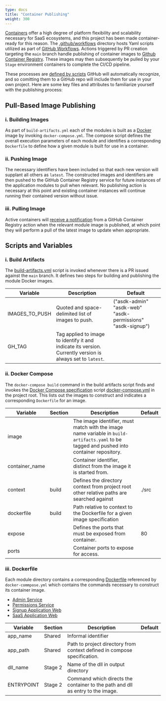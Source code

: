 ```yaml
---
type: docs
title: "Container Publishing"
weight: 300
---
```


[Containers](https://azure.microsoft.com/en-us/product-categories/containers/) offer a high degree of platform flexibility and scalability necessary for SaaS ecosystems, and this project has been made container-ready for this reason. The [.github/workflows](https://github.com/Azure/azure-saas/tree/main/.github/workflows) directory hosts Yaml scripts utilized as part of [GitHub Workflows](https://docs.github.com/en/actions/using-workflows/about-workflows). Actions triggered by PR creation targeting the `main` branch handle publishing of container images to [Github Container Registry](https://docs.github.com/en/packages/working-with-a-github-packages-registry/working-with-the-container-registry). These images may then subsequently be pulled by your `Stage` environment containers to complete the CI/CD pipeline.

These processes are [defined by scripts](https://docs.github.com/en/actions/using-workflows/triggering-a-workflow) GitHub will automatically recognize, and so comitting them to a GitHub repo will include them for use in your own project. Here are some key files and attributes to familiarize yourself with the publishing process:

## Pull-Based Image Publishing


### i. Building Images

As part of `build-artifacts.yml` each of the modules is built as a [Docker](https://docs.docker.com/get-started/overview/) image by invoking `docker-compose.yml`. The compose script defines the overall execution parameters of each module and identifies a corresponding `Dockerfile` to define how a given module is built for use in a container.

### ii. Pushing Image

 The necessary identifiers have been included so that each new version will supplant all others as `latest`. The constructed images and identifiers are then pushed to the GitHub Container Registry service for future instances of the application modules to pull when relevant. No publishing action is necessary at this point and existing container instances will continue running their contained version without issue.

### iii. Pulling Image

Active containers will [receive a notification](https://docs.microsoft.com/en-us/azure/container-registry/container-registry-tasks-base-images) from a GitHub Container Registry action when the relevant module image is published, at which point they will perform a pull of the latest image to update when appropriate.

## Scripts and Variables

### i. Build Artifacts
The [build-artifacts.yml](https://github.com/Azure/azure-saas/blob/main/.github/workflows/build-artifacts.yml) script is invoked whenever there is a PR issued against the `main` branch. It defines two steps for building and publishing the module Docker images.

| Variable       | Description                                                                                                | Default                                                    |
| -------------- | ---------------------------------------------------------------------------------------------------------- | ---------------------------------------------------------- |
| IMAGES_TO_PUSH | Quoted and space-delimited list of images to push.                                                         | ("asdk-admin" "asdk-web" "asdk-permissions" "asdk-signup") |
| GH_TAG         | Tag applied to image to identify it and indicate its version. Currently version is always set to `latest`. |                                                            |

### ii. Docker Compose
The `docker-compose build` command in the build artifacts script finds and invokes the [Docker Compose specification](https://docs.docker.com/compose/compose-file/) script [docker-compose.yml](https://github.com/Azure/azure-saas/blob/main/docker-compose.yml) in the project root. This lists out the images to construct and indicates a corresponding `Dockerfile` for an image.

| Variable        | Section | Description                                                                                                                                | Default |
| --------------- | ------- | ------------------------------------------------------------------------------------------------------------------------------------------ | ------- |
| image           |         | The image identifier, must match with the image name variable in `build-artifacts.yaml` to be tagged and pushed into container repository. |         |
| container_name  |         | Container identifier, distinct from the image it is started from.                                                                          |         |
| context         | build   | Defines the directory context from project root other relative paths are searched against                                                  | ./src   |
| dockerfile      | build   | Path relative to context to the Dockerfile for a given image specification                                                                 |         |
| expose          |         | Defines the ports that must be exposed from container.                                                                                     | 80      |
| ports           |         | Container ports to expose for access.                                                                                                      |         |

### iii. Dockerfile
Each module directory contains a corresponding [Dockerfile](https://docs.docker.com/engine/reference/builder/) referenced by `docker-commpose.yml` which contains the commands necessary to construct its container image.
- [Admin Service](https://github.com/Azure/azure-saas/blob/main/src/Saas.Admin/Saas.Admin.Service/Dockerfile)
- [Permissions Service](https://github.com/Azure/azure-saas/blob/main/src/Saas.Identity/Saas.Permissions/Saas.Permissions.Service/Dockerfile)
- [Signup Application Web](https://github.com/Azure/azure-saas/blob/main/src/Saas.SignupAdministration/Saas.SignupAdministration.Web/Dockerfile)
- [SaaS Application Web](https://github.com/Azure/azure-saas/blob/main/src/Saas.Application/Saas.Application.Web/Dockerfile)

| Variable    | Section | Description                                                                    | Default |
| ----------- | ------- | ------------------------------------------------------------------------------ | ------- |
| app_name    | Shared  | Informal identifier                                                            |         |
| app_path    | Shared  | Path to project directory from context defined in compose specification.       |         |
| dll_name    | Stage 2 | Name of the dll in output directory                                            |         |
| ENTRYPOINT  | Stage 2 | Command which directs the container to the path and dll as entry to the image. |         |